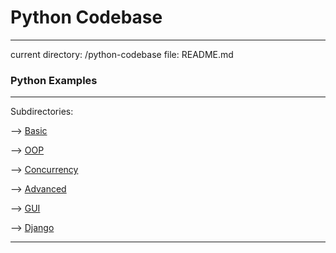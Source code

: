 # Python Codebase
----
current directory: /python-codebase 
file: README.md

### Python Examples
----
Subdirectories:

--> [Basic](python-codebase/basic)

--> [OOP](python-codebase/oop)

--> [Concurrency](python-codebase/concurrency)

--> [Advanced](python-codebase/advanced)

--> [GUI](python-codebase/gui)

--> [Django](python-codebase/django)

----
